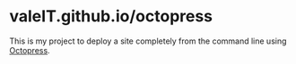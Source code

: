 valeIT.github.io/octopress
=========================

This is my project to deploy a site completely from the command line using [Octopress](http://octopress.com). 
